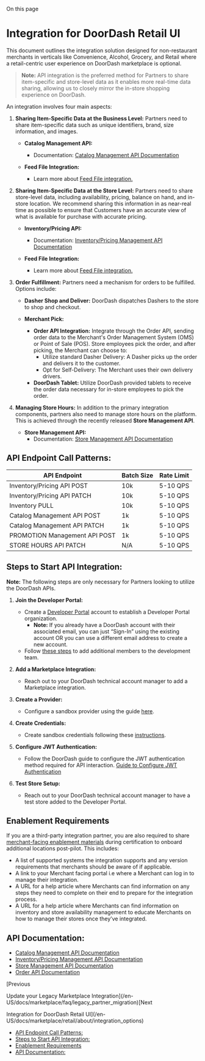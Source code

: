 On this page

# Integration for DoorDash Retail UI

This document outlines the integration solution designed for non-restaurant merchants in verticals like Convenience, Alcohol, Grocery, and Retail where a retail-centric user experience on DoorDash marketplace is optional.

> **Note:** API integration is the preferred method for Partners to share item-specific and store-level data as it enables more real-time data sharing, allowing us to closely mirror the in-store shopping experience on DoorDash.

An integration involves four main aspects:

1. **Sharing Item-Specific Data at the Business Level:**
   Partners need to share item-specific data such as unique identifiers, brand, size information, and images.

   * **Catalog Management API:**

     + Documentation: [Catalog Management API Documentation](https://developer.doordash.com/en-US/docs/marketplace/retail/catalog_management/overview)
   * **Feed File Integration:**

     + Learn more about [Feed File integration.](https://developer.doordash.com/en-US/docs/marketplace/inventory_feed_integration/overview)
2. **Sharing Item-Specific Data at the Store Level:**
   Partners need to share store-level data, including availability, pricing, balance on hand, and in-store location. We recommend sharing this information in as near-real time as possible to ensure that Customers have an accurate view of what is available for purchase with accurate pricing.

   * **Inventory/Pricing API:**

     + Documentation: [Inventory/Pricing Management API Documentation](https://developer.doordash.com/en-US/docs/marketplace/retail/inventory_pricing/overview)
   * **Feed File Integration:**

     + Learn more about [Feed File integration.](https://developer.doordash.com/en-US/docs/marketplace/inventory_feed_integration/overview)
3. **Order Fulfillment:**
   Partners need a mechanism for orders to be fulfilled. Options include:

   * **Dasher Shop and Deliver:** DoorDash dispatches Dashers to the store to shop and checkout.
   * **Merchant Pick:**

     + **Order API Integration:** Integrate through the Order API, sending order data to the Merchant's Order Management System (OMS) or Point of Sale (POS). Store employees pick the order, and after picking, the Merchant can choose to:
       - Utilize standard Dasher Delivery: A Dasher picks up the order and delivers it to the customer.
       - Opt for Self-Delivery: The Merchant uses their own delivery drivers.
     + **DoorDash Tablet:** Utilize DoorDash provided tablets to receive the order data necessary for in-store employees to pick the order.
4. **Managing Store Hours:**
   In addition to the primary integration components, partners also need to manage store hours on the platform. This is achieved through the recently released **Store Management API**.

   * **Store Management API:**
     + Documentation: [Store Management API Documentation](https://developer.doordash.com/en-US/docs/marketplace/retail/store_management/overview)

## API Endpoint Call Patterns:[​](#api-endpoint-call-patterns "Direct link to heading")

| API Endpoint | Batch Size | Rate Limit |
| --- | --- | --- |
| Inventory/Pricing API POST | 10k | 5-10 QPS |
| Inventory/Pricing API PATCH | 10k | 5-10 QPS |
| Inventory PULL | 10k | 5-10 QPS |
| Catalog Management API POST | 1k | 5-10 QPS |
| Catalog Management API PATCH | 1k | 5-10 QPS |
| PROMOTION Management API POST | 1k | 5-10 QPS |
| STORE HOURS API PATCH | N/A | 5-10 QPS |

## Steps to Start API Integration:[​](#steps-to-start-api-integration "Direct link to heading")

**Note:** The following steps are only necessary for Partners looking to utilize the DoorDash APIs.

1. **Join the Developer Portal:**

   * Create a [Developer Portal](https://developer.doordash.com/portal?Marketplace=true) account to establish a Developer Portal organization.
     + **Note:** If you already have a DoorDash account with their associated email, you can just “Sign-In” using the existing account OR you can use a different email address to create a new account.
   * Follow [these steps](https://developer.doordash.com/en-US/docs/marketplace/how_to/add_members) to add additional members to the development team.
2. **Add a Marketplace Integration:**

   * Reach out to your DoorDash technical account manager to add a Marketplace integration.
3. **Create a Provider:**

   * Configure a sandbox provider using the guide [here](https://developer.doordash.com/en-US/docs/marketplace/how_to/create_a_provider).
4. **Create Credentials:**

   * Create sandbox credentials following these [instructions](https://developer.doordash.com/en-US/docs/drive/how_to/manage_credentials/).
5. **Configure JWT Authentication:**

   * Follow the DoorDash guide to configure the JWT authentication method required for API interaction. [Guide to Configure JWT Authentication](https://developer.doordash.com/en-US/docs/marketplace/how_to/JWTs)
6. **Test Store Setup:**

   * Reach out to your DoorDash technical account manager to have a test store added to the Developer Portal.

## Enablement Requirements[​](#enablement-requirements "Direct link to heading")

If you are a third-party integration partner, you are also required to share [merchant-facing enablement materials](https://docs.google.com/forms/d/e/1FAIpQLScISb9PitX6f_xJC14eFS93sjcCuSnY7osFo9WePoQ0d-vdaA/viewform) during certification to onboard additional locations post-pilot. This includes:

* A list of supported systems the integration supports and any version requirements that merchants should be aware of if applicable.
* A link to your Merchant facing portal i.e where a Merchant can log in to manage their integration.
* A URL for a help article where Merchants can find information on any steps they need to complete on their end to prepare for the integration process.
* A URL for a help article where Merchants can find information on inventory and store availability management to educate Merchants on how to manage their stores once they’ve integrated.

## API Documentation:[​](#api-documentation "Direct link to heading")

* [Catalog Management API Documentation](https://developer.doordash.com/en-US/api/marketplace_v2/#tag/ItemManagementEndpoints)
* [Inventory/Pricing Management API Documentation](https://developer.doordash.com/en-US/api/marketplace_v2/#tag/InventoryManagementEndpoints)
* [Store Management API Documentation](https://developer.doordash.com/en-US/api/marketplace_v2/#tag/StoreManagementEndpoints)
* [Order API Documentation](https://developer.doordash.com/en-US/api/marketplace#tag/Order-Endpoints)

[Previous

Update your Legacy Marketplace Integration](/en-US/docs/marketplace/faq/legacy_partner_migration)[Next

Integration for DoorDash Retail UI](/en-US/docs/marketplace/retail/about/integration_options)

* [API Endpoint Call Patterns:](#api-endpoint-call-patterns)
* [Steps to Start API Integration:](#steps-to-start-api-integration)
* [Enablement Requirements](#enablement-requirements)
* [API Documentation:](#api-documentation)